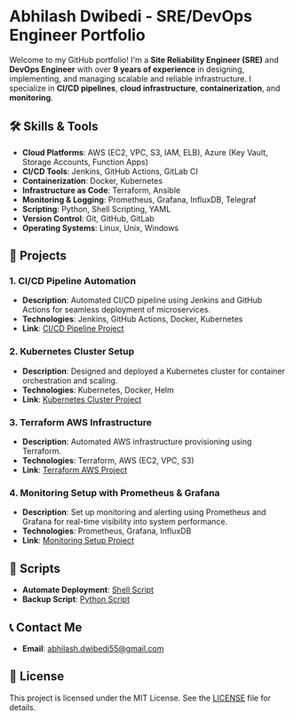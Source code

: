 # Abhilash Dwibedi - SRE/DevOps Engineer Portfolio

Welcome to my GitHub portfolio! I'm a **Site Reliability Engineer (SRE)** and **DevOps Engineer** with over **9 years of experience** in designing, implementing, and managing scalable and reliable infrastructure. I specialize in **CI/CD pipelines**, **cloud infrastructure**, **containerization**, and **monitoring**.

## 🛠️ Skills & Tools

- **Cloud Platforms**: AWS (EC2, VPC, S3, IAM, ELB), Azure (Key Vault, Storage Accounts, Function Apps)
- **CI/CD Tools**: Jenkins, GitHub Actions, GitLab CI
- **Containerization**: Docker, Kubernetes
- **Infrastructure as Code**: Terraform, Ansible
- **Monitoring & Logging**: Prometheus, Grafana, InfluxDB, Telegraf
- **Scripting**: Python, Shell Scripting, YAML
- **Version Control**: Git, GitHub, GitLab
- **Operating Systems**: Linux, Unix, Windows

## 🚀 Projects

### 1. CI/CD Pipeline Automation
- **Description**: Automated CI/CD pipeline using Jenkins and GitHub Actions for seamless deployment of microservices.
- **Technologies**: Jenkins, GitHub Actions, Docker, Kubernetes
- **Link**: [CI/CD Pipeline Project](./projects/ci-cd-pipeline)

### 2. Kubernetes Cluster Setup
- **Description**: Designed and deployed a Kubernetes cluster for container orchestration and scaling.
- **Technologies**: Kubernetes, Docker, Helm
- **Link**: [Kubernetes Cluster Project](./projects/kubernetes-cluster)

### 3. Terraform AWS Infrastructure
- **Description**: Automated AWS infrastructure provisioning using Terraform.
- **Technologies**: Terraform, AWS (EC2, VPC, S3)
- **Link**: [Terraform AWS Project](./projects/terraform-aws-infra)

### 4. Monitoring Setup with Prometheus & Grafana
- **Description**: Set up monitoring and alerting using Prometheus and Grafana for real-time visibility into system performance.
- **Technologies**: Prometheus, Grafana, InfluxDB
- **Link**: [Monitoring Setup Project](./projects/monitoring-setup)

## 📜 Scripts

- **Automate Deployment**: [Shell Script](./scripts/automate-deployment.sh)
- **Backup Script**: [Python Script](./scripts/backup-script.py)

## 📞 Contact Me

- **Email**: [abhilash.dwibedi55@gmail.com](mailto:abhilash.dwibedi55@gmail.com)

## 📄 License

This project is licensed under the MIT License. See the [LICENSE](./LICENSE) file for details.
